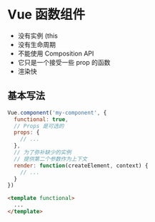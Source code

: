 # Vue 函数组件
- 没有实例 (this
- 没有生命周期
- 不能使用 Composition API
- 它只是一个接受一些 prop 的函数
- 渲染快

## 基本写法
```js
Vue.component('my-component', {
  functional: true,
  // Props 是可选的
  props: {
    // ...
  },
  // 为了弥补缺少的实例
  // 提供第二个参数作为上下文
  render: function(createElement, context) {
    // ...
  }
})
```

```html
<template functional>
  ...
</template>
```
